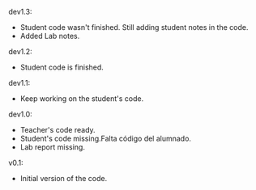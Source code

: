 dev1.3:
* Student code wasn't finished. Still adding student notes in the code.
* Added Lab notes.

dev1.2:
* Student code is finished.

dev1.1:
* Keep working on the student's code.

dev1.0:
* Teacher's code ready.
* Student's code missing.Falta código del alumnado.
* Lab report missing.

v0.1:
* Initial version of the code.
